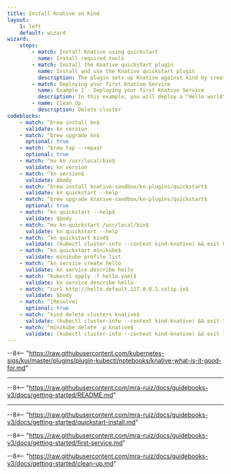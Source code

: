 ```yaml
---
title: Install Knative on Kind
layout:
    1: left
    default: wizard
wizard:
    steps:
        - match: Install Knative using quickstart
          name: Install required tools
        - match: Install the Knative quickstart plugin
          name: Install and use the Knative quickstart plugin
          description: The plugin sets up Knative against kind by creating a kind cluster populated with Knative
        - match: Deploying your first Knative Service
          name: Example 1 - Deploying your first Knative Service
          description: In this example, you will deploy a "Hello world" service
        - name: Clean Up
          description: Delete cluster
codeblocks:
    - match: ^brew install kn$
      validate: kn version
    - match: ^brew upgrade kn$
      optional: true
    - match: ^brew tap --repair
      optional: true
    - match: ^mv kn /usr/local/bin$
      validate: kn version
    - match: ^kn version$
      validate: $body
    - match: ^brew install knative-sandbox/kn-plugins/quickstart$
      validate: kn quickstart --help
    - match: ^brew upgrade knative-sandbox/kn-plugins/quickstart$
      optional: true
    - match: ^kn quickstart --help$
      validate: $body
    - match: ^mv kn-quickstart /usr/local/bin$
      validate: kn quickstart --help
    - match: ^kn quickstart kind$
      validate: (kubectl cluster-info --context kind-knative) && exit 0 || exit 1
    - match: ^kn quickstart minikube$
      validate: minikube profile list
    - match: ^kn service create hello
      validate: kn service describe hello
    - match: ^kubectl apply -f hello.yaml$
      validate: kn service describe hello
    - match: ^curl http://hello.default.127.0.0.1.sslip.io$
      validate: $body
    - match: ^[Resolve]
      optional: true
    - match: ^kind delete clusters knative$
      validate: (kubectl cluster-info --context kind-knative) && exit 1 || exit 0
    - match: ^minikube delete -p knative$
      validate: (kubectl cluster-info --context kind-knative) && exit 1 || exit 0
---
```


--8<-- "https://raw.githubusercontent.com/kubernetes-sigs/kui/master/plugins/plugin-kubectl/notebooks/knative-what-is-it-good-for.md"

---

--8<-- "https://raw.githubusercontent.com/mra-ruiz/docs/guidebooks-v3/docs/getting-started/README.md"

---

--8<-- "https://raw.githubusercontent.com/mra-ruiz/docs/guidebooks-v3/docs/getting-started/quickstart-install.md"

--8<-- "https://raw.githubusercontent.com/mra-ruiz/docs/guidebooks-v3/docs/getting-started/first-service.md"

--8<-- "https://raw.githubusercontent.com/mra-ruiz/docs/guidebooks-v3/docs/getting-started/clean-up.md"